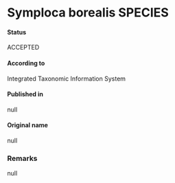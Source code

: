 Symploca borealis SPECIES
=======

#### Status
ACCEPTED

#### According to
Integrated Taxonomic Information System

#### Published in
null

#### Original name
null

### Remarks
null
